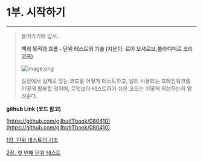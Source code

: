 # 1부. 시작하기

---

> 들어가기에 앞서..
> 
> 
> 
> **책의 목적과 흐름 - 단위 테스트의 기술 (지은이: 로이 오셔로브,블라디미르 코리코프)**
> 
> ![image.png](1%E1%84%87%E1%85%AE%20%E1%84%89%E1%85%B5%E1%84%8C%E1%85%A1%E1%86%A8%E1%84%92%E1%85%A1%E1%84%80%E1%85%B5%20229747dafe1780b89301ce37fa447f99/image.png)
> 
> 실전에서 실제로 있는 코드를 어떻게 테스트하고, 널리 사용되는 프레임워크를 어떻게 활용할 것이며, 무엇보다 테스트하기 쉬운 코드는 어떻게 작성하는지 알려준다.
> 

**github Link (코드 참고)**

[https://github.com/gilbutITbook/080410](https://github.com/gilbutITbook/080410)

[1장. 단위 테스트의 기초](https://www.notion.so/1-230747dafe17809d8f0fc441052af9aa?pvs=21)

[2장. 첫 번째 단위 테스트](https://www.notion.so/2-230747dafe17806f8287d8cf6116d283?pvs=21)